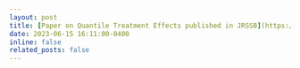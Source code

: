 ```yaml
---
layout: post
title: [Paper on Quantile Treatment Effects published in JRSSB](https://doi.org/10.1093/jrsssb/qkad075)
date: 2023-06-15 16:11:00-0400
inline: false
related_posts: false
---
```

